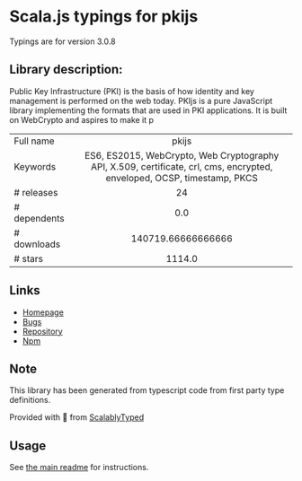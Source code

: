 
# Scala.js typings for pkijs

Typings are for version 3.0.8

## Library description:
Public Key Infrastructure (PKI) is the basis of how identity and key management is performed on the web today. PKIjs is a pure JavaScript library implementing the formats that are used in PKI applications. It is built on WebCrypto and aspires to make it p

|                    |                 |
| ------------------ | :-------------: |
| Full name          | pkijs |
| Keywords           | ES6, ES2015, WebCrypto, Web Cryptography API, X.509, certificate, crl, cms, encrypted, enveloped, OCSP, timestamp, PKCS |
| # releases         | 24 |
| # dependents       | 0.0 |
| # downloads        | 140719.66666666666 |
| # stars            | 1114.0 |

## Links
- [Homepage](https://github.com/PeculiarVentures/PKI.js#readme)
- [Bugs](https://github.com/PeculiarVentures/PKI.js/issues)
- [Repository](https://github.com/PeculiarVentures/PKI.js)
- [Npm](https://www.npmjs.com/package/pkijs)
    


## Note
This library has been generated from typescript code from first party type definitions.

Provided with :purple_heart: from [ScalablyTyped](https://github.com/oyvindberg/ScalablyTyped)

## Usage
See [the main readme](../../readme.md) for instructions.


